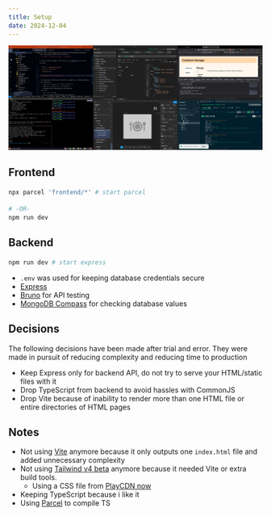 ```yaml
---
title: Setup
date: 2024-12-04
---
```


![Dev Setup](../screenshots/dev-setup.png)

## Frontend

```bash
npx parcel 'frontend/*' # start parcel

# -OR-
npm run dev
```

## Backend

```bash
npm run dev # start express
```

- `.env` was used for keeping database credentials secure
- [Express](https://expressjs.com/)
- [Bruno](https://www.usebruno.com/) for API testing
- [MongoDB Compass](https://www.mongodb.com/products/tools/compass) for checking database values

## Decisions
The following decisions have been made after trial and error. They were made in pursuit of reducing complexity and reducing time to production

- Keep Express only for backend API, do not try to serve your HTML/static files with it
- Drop TypeScript from backend to avoid hassles with CommonJS
- Drop Vite because of inability to render more than one HTML file or entire directories of HTML pages


## Notes
- Not using [Vite](https://vite.dev/) anymore because it only outputs one `index.html` file and added unnecessary complexity
- Not using [Tailwind v4 beta](https://tailwindcss.com/docs/v4-beta) anymore because it needed Vite or extra build tools.
  - Using a CSS file from [PlayCDN now](https://tailwindcss.com/docs/installation/play-cdn)
- Keeping TypeScript because i like it
- Using [Parcel](https://parceljs.org/) to compile TS